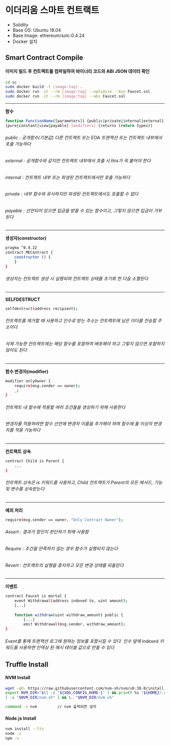 # 이더리움 스마트 컨트랙트


- Solidity
- Base OS: Ubuntu 18.04
- Base Image:  ethereum/solc:0.4.24 
- Docker 설치



## Smart Contract Compile

#### 이미지 빌드 후 컨트랙트를 컴파일하여 바이너리 코드와 ABI JSON 데이터 확인

```sh
cd sc
sudo docker build -t [image:tag] .
sudo docker run -it --rm [image:tag] --optimize --bin Faucet.sol
sudo docker run -it --rm [image:tag] --abi Faucet.sol
```
---

**함수**

```sh
function FunctionName([parameters]) {public|private|internal|external}
[pure|constant|view|payable] [modifiers] [returns (return types)]
```

###### public : 공개함수(기본값) 다른 컨트랙트 또는 EOA 트랜잭션 또는 컨트랙트 내부에서 호출 가능하다
###### external : 공개함수와 같지만 컨트랙트 내부에서 호출 시 this가 꼭 붙어야 한다
###### internal : 컨트랙트 내부 또는 파생된 컨트랙트에서만 호출 가능하다
###### private : 내부 함수와 유사하지만 파생된 컨트랙트에서도 호출할 수 없다
###### payable : 선언되어 있으면 입금을 받을 수 있는 함수이고, 그렇지 않으면 입금이 거부된다

---

**생성자(constructor)**

```sh
pragma ^0.4.22
contract MEContract {
    constructor () {
    }
}
```

###### 생성자는 컨트랙트 생성 시 실행되며 컨트랙트 상태를 초기화 한 다음 소멸된다

---

**SELFDESTRUCT**

```sh
selfdestruct(address recipient);
```

###### 컨트랙트를 제거할 때 사용하고 인수로 받는 주소는 컨트랙트에 남은 이더를 전송할 주소이다
###### 삭제 가능한 컨트랙트에는 해당 함수를 포함하여 배포해야 하고 그렇지 않으면 포함하지 않아도 된다

---

**함수 변경자(modifier)**

```sh
modifier onlyOwner {
    require(msg.sender == owner);
    _;
}
```

###### 컨트랙트 내 함수에 적용할 여러 조건들을 생성하기 위해 사용한다
###### 변경자를 적용하려면 함수 선언에 변경자 이름을 추가해야 하며 함수에 둘 이상의 변경자를 적용 가능하다

---

**컨트랙트 상속**

```sh
contract Child is Parent {
    ...
}
```

###### 컨트랙트 상속은 is 키워드를 사용하고, Child 컨트랙트가 Parent의 모든 메서드, 기능 및 변수를 상속받는다

---

**예외 처리**

```sh
require(msg.sender == owner, "Only Contract Owner");
```

###### Assert : 결과가 참인지 판단하기 위해 사용함
###### Require : 조건을 만족하지 않는 경우 함수가 실행되지 않는다
###### Revert : 컨트랙트의 실행을 중지하고 모든 변경 상태를 되돌린다

---

**이벤트**

```sh
contract Faucet is mortal {
    event Withdrawal(address indexed to, uint amount);
    [...]
    
    function withdraw(uint withdraw_amount) public {
        [...]
        emit Withdrawal(msg.sender, withdraw_amount);
}
```

###### Event를 통해 트랜잭션 로그에 원하는 정보를 포함시킬 수 있다. 인수 앞에 indexed 키워드를 사용하면 인덱싱 된 해시 테이블 값으로 만들 수 있다 


## Truffle Install

#### NVM Install

```sh
wget -qO- https://raw.githubusercontent.com/nvm-sh/nvm/v0.38.0/install.sh | bash
export NVM_DIR="$([ -z "${XDG_CONFIG_HOME-}" ] && printf %s "${HOME}/.nvm" || printf %s "${XDG_CONFIG_HOME}/nvm")"
[ -s "$NVM_DIR/nvm.sh" ] && \. "$NVM_DIR/nvm.sh"

command -v nvm         // nvm 출력되면 설치
```

#### Node.js Install

```sh
nvm install --lts
node -v
npm -v
```
